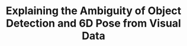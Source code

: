 ---
title: "Explaining the Ambiguity of Object Detection and 6D Pose from Visual Data"
collection: publications
permalink: /publication/2019-manhardt2019explaining
year: 2019
venue: 'Proceedings of the IEEE International Conference on Computer Vision'
authors: 'Manhardt, Fabian and Arroyo, Diego Martin and Rupprecht, Christian and Busam, Benjamin and Birdal, Tolga and Navab, Nassir and Tombari, Federico'
paperurl: 'http://openaccess.thecvf.com/content_ICCV_2019/html/Manhardt_Explaining_the_Ambiguity_of_Object_Detection_and_6D_Pose_From_ICCV_2019_paper.html'
bibtex: "@inproceedings{manhardt2019explaining,\n    author = \"Manhardt, Fabian and Arroyo, Diego Martin and Rupprecht, Christian and Busam, Benjamin and Birdal, Tolga and Navab, Nassir and Tombari, Federico\",\n    title = \"Explaining the Ambiguity of Object Detection and 6D Pose from Visual Data\",\n    booktitle = \"Proceedings of the IEEE International Conference on Computer Vision\",\n    pages = \"6841--6850\",\n    year = \"2019\"\n}\n"
---